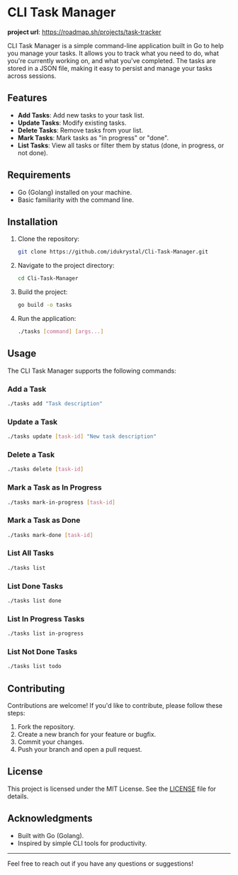 # CLI Task Manager
**project url**: https://roadmap.sh/projects/task-tracker

CLI Task Manager is a simple command-line application built in Go to help you manage your tasks. It allows you to track what you need to do, what you're currently working on, and what you've completed. The tasks are stored in a JSON file, making it easy to persist and manage your tasks across sessions.

## Features

- **Add Tasks**: Add new tasks to your task list.
- **Update Tasks**: Modify existing tasks.
- **Delete Tasks**: Remove tasks from your list.
- **Mark Tasks**: Mark tasks as "in progress" or "done".
- **List Tasks**: View all tasks or filter them by status (done, in progress, or not done).

## Requirements

- Go (Golang) installed on your machine.
- Basic familiarity with the command line.

## Installation

1. Clone the repository:
   ```bash
   git clone https://github.com/idukrystal/Cli-Task-Manager.git
   ```
2. Navigate to the project directory:
   ```bash
   cd Cli-Task-Manager
   ```
3. Build the project:
   ```bash
   go build -o tasks
   ```
4. Run the application:
   ```bash
   ./tasks [command] [args...]
   ```

## Usage

The CLI Task Manager supports the following commands:

### Add a Task
```bash
./tasks add "Task description"
```

### Update a Task
```bash
./tasks update [task-id] "New task description"
```

### Delete a Task
```bash
./tasks delete [task-id]
```

### Mark a Task as In Progress
```bash
./tasks mark-in-progress [task-id]
```

### Mark a Task as Done
```bash
./tasks mark-done [task-id]
```

### List All Tasks
```bash
./tasks list
```

### List Done Tasks
```bash
./tasks list done
```

### List In Progress Tasks
```bash
./tasks list in-progress
```

### List Not Done Tasks
```bash
./tasks list todo
```

## Contributing

Contributions are welcome! If you'd like to contribute, please follow these steps:

1. Fork the repository.
2. Create a new branch for your feature or bugfix.
3. Commit your changes.
4. Push your branch and open a pull request.

## License

This project is licensed under the MIT License. See the [LICENSE](LICENSE) file for details.

## Acknowledgments

- Built with Go (Golang).
- Inspired by simple CLI tools for productivity.

---

Feel free to reach out if you have any questions or suggestions!
```
